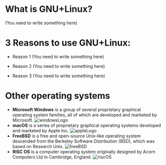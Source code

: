 # What is GNU+Linux?
(You need to write something here)
# 3 Reasons to use GNU+Linux:
* Reason 1 (You need to write something here)
* Reason 2 (You need to write something here)
* Reason 3 (You need to write something here)
# Other operating systems
* **Microsoft Windows** is a group of several proprietary graphical operating system families, all of which are developed and marketed by Microsoft.
![windowsLogo](https://rb.gy/yropib) 
* **macOS** is a series of proprietary graphical operating systems developed and marketed by Apple Inc.
![appleLogo](https://rb.gy/ryt6zz) 
* **FreeBSD** is a free and open-source Unix-like operating system descended from the Berkeley Software Distribution (BSD), which was based on Research Unix.
![freeBSD](https://rb.gy/gddjsh)
* **RISC OS** is a computer operating system originally designed by Acorn Computers Ltd in Cambridge, England.
![riscOS](https://rb.gy/adwwwq) 
